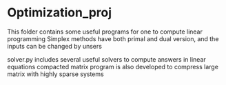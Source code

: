 # Optimization_proj
This folder contains some useful programs for one to compute linear programming
Simplex methods have both primal and dual version, and the inputs can be changed by unsers

solver.py includes several useful solvers to compute answers in linear equations
compacted matrix program is also developed to compress large matrix with highly sparse systems
